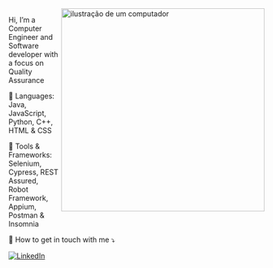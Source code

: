 <img src="https://raw.githubusercontent.com/MicaelliMedeiros/micaellimedeiros/master/image/computer-illustration.png" alt="ilustração de um computador" min-width="400px" max-width="400px" width="400px" align="right">

<p align="left"> 
  Hi, 
  I’m a Computer Engineer and Software developer with a focus on Quality Assurance
</p>

<p align="left">
  🦄 Languages: Java, JavaScript, Python, C++, HTML & CSS
</p>

<p align="left">
  💼 Tools & Frameworks: Selenium, Cypress, REST Assured, Robot Framework, Appium, Postman & Insomnia
</p>

<p align="left">
  💌 How to get in touch with me ⤵️
</p>

<p align="left">
  <a href="https://www.linkedin.com/in/eduardo-queiroz-dev/" title="LinkedIn">
  <img src="https://img.shields.io/badge/-Linkedin-0e76a8?style=flat-square&logo=Linkedin&logoColor=white&link=https://www.linkedin.com/in/eduardo-queiroz-dev" alt="LinkedIn"/></a>
</p>



<!---
QueirozEdu/QueirozEdu is a ✨ special ✨ repository because its `README.md` (this file) appears on your GitHub profile.
You can click the Preview link to take a look at your changes.
--->
